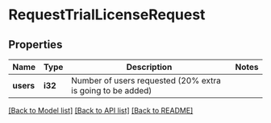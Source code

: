 # RequestTrialLicenseRequest

## Properties

Name | Type | Description | Notes
------------ | ------------- | ------------- | -------------
**users** | **i32** | Number of users requested (20% extra is going to be added) | 

[[Back to Model list]](../README.md#documentation-for-models) [[Back to API list]](../README.md#documentation-for-api-endpoints) [[Back to README]](../README.md)


